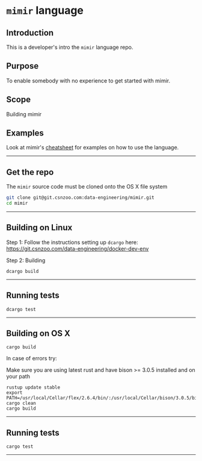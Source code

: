 # `mimir` language

## Introduction

This is a developer's intro the `mimir` language repo.

## Purpose

To enable somebody with no experience to get started with mimir.

## Scope

Building mimir

## Examples

Look at mimir's [cheatsheet](./doc/mimir.md) for examples on how to use the language.

---

## Get the repo

The `mimir` source code must be cloned onto the OS X file system

```bash
git clone git@git.csnzoo.com:data-engineering/mimir.git
cd mimir
```

---

Building on Linux
----------------

Step 1: Follow the instructions setting up `dcargo` here:
https://git.csnzoo.com/data-engineering/docker-dev-env

Step 2: Building

```shell
dcargo build
```

---

Running tests
-------------
```shell
dcargo test
```

---


Building on OS X
----------------
```shell
cargo build
```

In case of errors try:

Make sure you are using latest rust and have bison >= 3.0.5 installed and on your path

```shell
rustup update stable
export PATH=/usr/local/Cellar/flex/2.6.4/bin/:/usr/local/Cellar/bison/3.0.5/bin:$PATH
cargo clean
cargo build
```


---

Running tests
-------------

```shell
cargo test
```

---